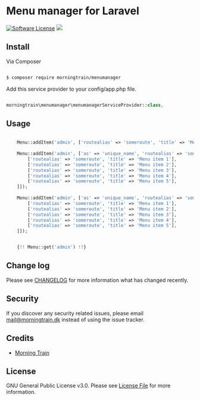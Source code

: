 # Menu manager for Laravel

[![Software License](https://img.shields.io/badge/licence-%20GNU%20General%20Public%20License%20v3.0-brightgreen.svg)](LICENSE.md)
![](https://img.shields.io/badge/version-1.0.2-brightgreen.svg)

## Install

Via Composer

``` bash

$ composer require morningtrain/menumanager

```

Add this service provider to your config/app.php file.

``` php

morningtrain\menumanager\menumanagerServiceProvider::class,

```



## Usage

``` php

	Menu::addItem('admin', ['routealias' => 'someroute', 'title' => 'Menu item title']);
		
	Menu::addItem('admin', ['as' => 'unique_name', 'routealias' => 'someroute', 'title' => 'Indhold', 'children' => [
		['routealias' => 'someroute', 'title' => 'Menu item 1'],
		['routealias' => 'someroute', 'title' => 'Menu item 2'],
		['routealias' => 'someroute', 'title' => 'Menu item 3'],
		['routealias' => 'someroute', 'title' => 'Menu item 4'],
		['routealias' => 'someroute', 'title' => 'Menu item 5'],
	]]);
	
	Menu::addItem('admin', ['as' => 'unique_name', 'routealias' => 'someroute', 'title' => 'Indhold', 'children' => [
		['routealias' => 'someroute', 'title' => 'Menu item 1'],
		['routealias' => 'someroute', 'title' => 'Menu item 2'],
		['routealias' => 'someroute', 'title' => 'Menu item 3'],
		['routealias' => 'someroute', 'title' => 'Menu item 4'],
		['routealias' => 'someroute', 'title' => 'Menu item 5'],
	]]);

```

``` php

	{!! Menu::get('admin') !!}

```

## Change log

Please see [CHANGELOG](CHANGELOG.md) for more information what has changed recently.

## Security

If you discover any security related issues, please email mail@morningtrain.dk instead of using the issue tracker.

## Credits

- [Morning Train][link-author]

## License

GNU General Public License v3.0. Please see [License File](LICENSE.md) for more information.

[link-packagist]: https://packagist.org/packages/morningtrain/menumanager
[link-author]: https://morningtrain.dk
